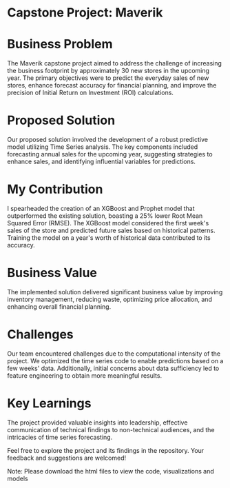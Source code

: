 # Capstone Project: Maverik

# Business Problem
 The Maverik capstone project aimed to address the challenge of increasing the business footprint by approximately 30 new stores in the upcoming year. The primary objectives were to predict the everyday sales of new stores, enhance forecast accuracy for financial planning, and improve the precision of Initial Return on Investment (ROI) calculations.

# Proposed Solution
 Our proposed solution involved the development of a robust predictive model utilizing Time Series analysis. The key components included forecasting annual sales for the upcoming year, suggesting strategies to enhance sales, and identifying influential variables for predictions.

# My Contribution
 I spearheaded the creation of an XGBoost and Prophet model that outperformed the existing solution, boasting a 25% lower Root Mean Squared Error (RMSE). The XGBoost model considered the first week's sales of the store and predicted future sales based on historical patterns. Training the model on a year's worth of historical data contributed to its accuracy.

# Business Value
 The implemented solution delivered significant business value by improving inventory management, reducing waste, optimizing price allocation, and enhancing overall financial planning.

# Challenges
 Our team encountered challenges due to the computational intensity of the project. We optimized the time series code to enable predictions based on a few weeks' data. Additionally, initial concerns about data sufficiency led to feature engineering to obtain more meaningful results.

# Key Learnings
 The project provided valuable insights into leadership, effective communication of technical findings to non-technical audiences, and the intricacies of time series forecasting.

 Feel free to explore the project and its findings in the repository. Your feedback and suggestions are welcomed!

Note: Please download the html files to view the code, visualizations and models
